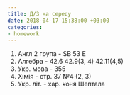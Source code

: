 ```yaml
---
title: Д/З на середу
date: 2018-04-17 15:38:00 +03:00
categories:
- homework
---
```


1. Англ 2 група - SB 53 E
2. Алгебра - 42.6 42.9(3, 4) 42.11(4,5)
3. Укр. мова - 355
4. Хімія - стр. 37 №4 (2, 3)
5. Укр. літ. - хар. коня Шептала